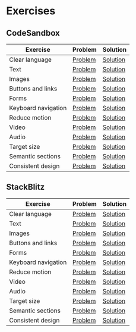 # Exercises

## CodeSandbox

| Exercise | Problem | Solution |
| --- | --- | --- |
| Clear language | [Problem](https://codesandbox.io/s/github/bitovi/trainings/tree/main/intro-to-accessibility-first/clear-language/problem) | [Solution](https://codesandbox.io/s/github/bitovi/trainings/tree/main/intro-to-accessibility-first/clear-language/solution) |
| Text | [Problem](https://codesandbox.io/s/github/bitovi/trainings/tree/main/intro-to-accessibility-first/text/problem) | [Solution](https://codesandbox.io/s/github/bitovi/trainings/tree/main/intro-to-accessibility-first/text/solution) |
| Images | [Problem](https://codesandbox.io/s/github/bitovi/trainings/tree/main/intro-to-accessibility-first/images/problem) | [Solution](https://codesandbox.io/s/github/bitovi/trainings/tree/main/intro-to-accessibility-first/images/solution) |
| Buttons and links | [Problem](https://codesandbox.io/s/github/bitovi/trainings/tree/main/intro-to-accessibility-first/buttons-and-links/problem) | [Solution](https://codesandbox.io/s/github/bitovi/trainings/tree/main/intro-to-accessibility-first/buttons-and-links/solution) |
| Forms | [Problem](https://codesandbox.io/s/github/bitovi/trainings/tree/main/intro-to-accessibility-first/forms/problem) | [Solution](https://codesandbox.io/s/github/bitovi/trainings/tree/main/intro-to-accessibility-first/forms/solution) |
| Keyboard navigation | [Problem](https://codesandbox.io/s/github/bitovi/trainings/tree/main/intro-to-accessibility-first/keyboard-nav/problem) | [Solution](https://codesandbox.io/s/github/bitovi/trainings/tree/main/intro-to-accessibility-first/keyboard-nav/solution) |
| Reduce motion | [Problem](https://codesandbox.io/s/github/bitovi/trainings/tree/main/intro-to-accessibility-first/reduce-motion/problem) | [Solution](https://codesandbox.io/s/github/bitovi/trainings/tree/main/intro-to-accessibility-first/reduce-motion/solution) |
| Video | [Problem](https://codesandbox.io/s/github/bitovi/trainings/tree/main/intro-to-accessibility-first/video/problem) | [Solution](https://codesandbox.io/s/github/bitovi/trainings/tree/main/intro-to-accessibility-first/video/solution) |
| Audio | [Problem](https://codesandbox.io/s/github/bitovi/trainings/tree/main/intro-to-accessibility-first/audio/problem) | [Solution](https://codesandbox.io/s/github/bitovi/trainings/tree/main/intro-to-accessibility-first/audio/solution) |
| Target size | [Problem](https://codesandbox.io/s/github/bitovi/trainings/tree/main/intro-to-accessibility-first/target-size/problem) | [Solution](https://codesandbox.io/s/github/bitovi/trainings/tree/main/intro-to-accessibility-first/target-size/solution) |
| Semantic sections | [Problem](https://codesandbox.io/s/github/bitovi/trainings/tree/main/intro-to-accessibility-first/semantic-sections/problem) | [Solution](https://codesandbox.io/s/github/bitovi/trainings/tree/main/intro-to-accessibility-first/semantic-sections/solution) |
| Consistent design | [Problem](https://codesandbox.io/s/github/bitovi/trainings/tree/main/intro-to-accessibility-first/consistent-design/problem) | [Solution](https://codesandbox.io/s/github/bitovi/trainings/tree/main/intro-to-accessibility-first/consistent-design/solution) |

## StackBlitz

| Exercise | Problem | Solution |
| --- | --- | --- |
| Clear language | [Problem](https://stackblitz.com/fork/github/bitovi/trainings/tree/main/intro-to-accessibility-first/clear-language/problem?file=index.html) | [Solution](https://stackblitz.com/fork/github/bitovi/trainings/tree/main/intro-to-accessibility-first/clear-language/solution?file=index.html) |
| Text | [Problem](https://stackblitz.com/fork/github/bitovi/trainings/tree/main/intro-to-accessibility-first/text/problem?file=index.html) | [Solution](https://stackblitz.com/fork/github/bitovi/trainings/tree/main/intro-to-accessibility-first/text/solution?file=index.html) |
| Images | [Problem](https://stackblitz.com/fork/github/bitovi/trainings/tree/main/intro-to-accessibility-first/images/problem?file=index.html) | [Solution](https://stackblitz.com/fork/github/bitovi/trainings/tree/main/intro-to-accessibility-first/images/solution?file=index.html) |
| Buttons and links | [Problem](https://stackblitz.com/fork/github/bitovi/trainings/tree/main/intro-to-accessibility-first/buttons-and-links/problem?file=index.html) | [Solution](https://stackblitz.com/fork/github/bitovi/trainings/tree/main/intro-to-accessibility-first/buttons-and-links/solution?file=index.html) |
| Forms | [Problem](https://stackblitz.com/fork/github/bitovi/trainings/tree/main/intro-to-accessibility-first/forms/problem?file=index.html) | [Solution](https://stackblitz.com/fork/github/bitovi/trainings/tree/main/intro-to-accessibility-first/forms/solution?file=index.html) |
| Keyboard navigation | [Problem](https://stackblitz.com/fork/github/bitovi/trainings/tree/main/intro-to-accessibility-first/keyboard-nav/problem?file=index.html) | [Solution](https://stackblitz.com/fork/github/bitovi/trainings/tree/main/intro-to-accessibility-first/keyboard-nav/solution?file=index.html) |
| Reduce motion | [Problem](https://stackblitz.com/fork/github/bitovi/trainings/tree/main/intro-to-accessibility-first/reduce-motion/problem?file=index.html) | [Solution](https://stackblitz.com/fork/github/bitovi/trainings/tree/main/intro-to-accessibility-first/reduce-motion/solution?file=index.html) |
| Video | [Problem](https://stackblitz.com/fork/github/bitovi/trainings/tree/main/intro-to-accessibility-first/video/problem?file=index.html) | [Solution](https://stackblitz.com/fork/github/bitovi/trainings/tree/main/intro-to-accessibility-first/video/solution?file=index.html) |
| Audio | [Problem](https://stackblitz.com/fork/github/bitovi/trainings/tree/main/intro-to-accessibility-first/audio/problem?file=index.html) | [Solution](https://stackblitz.com/fork/github/bitovi/trainings/tree/main/intro-to-accessibility-first/audio/solution?file=index.html) |
| Target size | [Problem](https://stackblitz.com/fork/github/bitovi/trainings/tree/main/intro-to-accessibility-first/target-size/problem?file=index.html) | [Solution](https://stackblitz.com/fork/github/bitovi/trainings/tree/main/intro-to-accessibility-first/target-size/solution?file=index.html) |
| Semantic sections | [Problem](https://stackblitz.com/fork/github/bitovi/trainings/tree/main/intro-to-accessibility-first/semantic-sections/problem?file=index.html) | [Solution](https://stackblitz.com/fork/github/bitovi/trainings/tree/main/intro-to-accessibility-first/semantic-sections/solution?file=index.html) |
| Consistent design | [Problem](https://stackblitz.com/fork/github/bitovi/trainings/tree/main/intro-to-accessibility-first/consistent-design/problem?file=index.html) | [Solution](https://stackblitz.com/fork/github/bitovi/trainings/tree/main/intro-to-accessibility-first/consistent-design/solution?file=index.html) |
